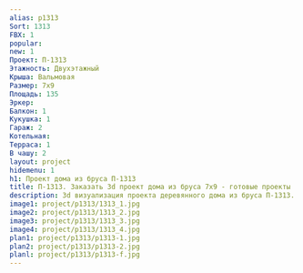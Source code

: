 ```yaml
---
alias: p1313
Sort: 1313
FBX: 1
popular: 
new: 1
Проект: П-1313
Этажность: Двухэтажный
Крыша: Вальмовая
Размер: 7х9
Площадь: 135
Эркер: 
Балкон: 1
Кукушка: 1
Гараж: 2
Котельная: 
Терраса: 1
В чашу: 2
layout: project
hidemenu: 1
h1: Проект дома из бруса П-1313
title: П-1313. Заказать 3d проект дома из бруса 7х9 - готовые проекты
description: 3d визуализация проекта деревянного дома из бруса П-1313. Площадь 135 м2, размер 7х9. Вы можете внести любые изменения в проект.
image1: project/p1313/1313_1.jpg
image2: project/p1313/1313_2.jpg
image3: project/p1313/1313_3.jpg
image4: project/p1313/1313_4.jpg
plan1: project/p1313/p1313-1.jpg
plan2: project/p1313/p1313-2.jpg
planl: project/p1313/p1313-f.jpg
---
```

